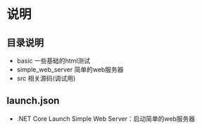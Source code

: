 # 说明

## 目录说明

* basic 一些基础的html测试
* simple_web_server 简单的web服务器
* src 相关源码(调试用)

## launch.json

* .NET Core Launch Simple Web Server：启动简单的web服务器
